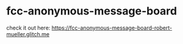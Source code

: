 # fcc-anonymous-message-board

check it out here: https://fcc-anonymous-message-board-robert-mueller.glitch.me

